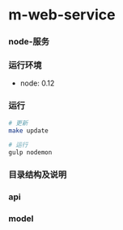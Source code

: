 # m-web-service

### node-服务

### 运行环境
* node: 0.12

### 运行
```sh
# 更新
make update

# 运行
gulp nodemon
```

### 目录结构及说明

### api

### model

